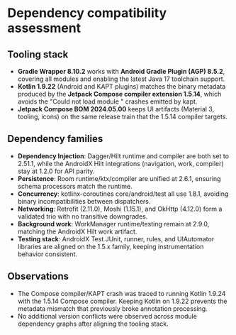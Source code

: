 # Dependency compatibility assessment

## Tooling stack
- **Gradle Wrapper 8.10.2** works with **Android Gradle Plugin (AGP) 8.5.2**, covering all modules and enabling the latest Java 17 toolchain support.
- **Kotlin 1.9.22** (Android and KAPT plugins) matches the binary metadata produced by the **Jetpack Compose compiler extension 1.5.14**, which avoids the "Could not load module <Error module>" crashes emitted by kapt.
- **Jetpack Compose BOM 2024.05.00** keeps UI artifacts (Material 3, tooling, icons) on the same release train that the 1.5.14 compiler targets.

## Dependency families
- **Dependency Injection**: Dagger/Hilt runtime and compiler are both set to 2.51.1, while the AndroidX Hilt integrations (navigation, work, compiler) stay at 1.2.0 for API parity.
- **Persistence**: Room runtime/ktx/compiler are unified at 2.6.1, ensuring schema processors match the runtime.
- **Concurrency**: kotlinx-coroutines core/android/test all use 1.8.1, avoiding binary incompatibilities between dispatchers.
- **Networking**: Retrofit (2.11.0), Moshi (1.15.1), and OkHttp (4.12.0) form a validated trio with no transitive downgrades.
- **Background work**: WorkManager runtime/testing remain at 2.9.0, matching the AndroidX Hilt work artifact.
- **Testing stack**: AndroidX Test JUnit, runner, rules, and UIAutomator libraries are aligned on the 1.5.x family, keeping instrumentation behavior consistent.

## Observations
- The Compose compiler/KAPT crash was traced to running Kotlin 1.9.24 with the 1.5.14 Compose compiler. Keeping Kotlin on 1.9.22 prevents the metadata mismatch that previously broke annotation processing.
- No additional version conflicts were observed across module dependency graphs after aligning the tooling stack.
